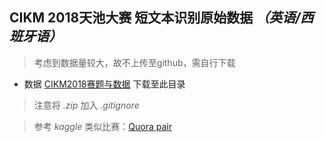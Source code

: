 ## CIKM 2018天池大赛 短文本识别原始数据 *（英语/西班牙语）*
> 考虑到数据量较大，故不上传至github，需自行下载
- 数据 [CIKM2018赛题与数据](https://tianchi.aliyun.com/competition/information.htm?spm=5176.100067.5678.2.19b27257neqpV0&raceId=231661) 下载至此目录

> 注意将 *.zip* 加入 *.gitignore*

> 参考 *kaggle* 类似比赛：[Quora pair](.https://www.kaggle.com/c/quora-question-pairs)


